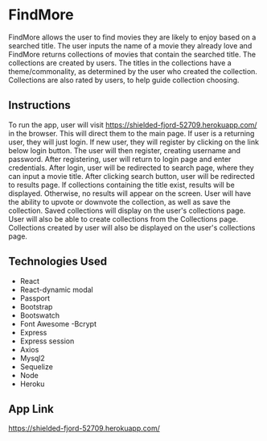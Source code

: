 # FindMore

FindMore allows the user to find movies they are likely to enjoy based on a searched title. The user inputs the name of a movie they already love and FindMore returns collections of movies that contain the searched title. The collections are created by users. The titles in the collections have a theme/commonality, as determined by the user who created the collection. Collections are also rated by users, to help guide collection choosing.

## Instructions
 To run the app, user will visit https://shielded-fjord-52709.herokuapp.com/ in the browser. This will direct them to the main page. If user is a returning user, they will just login. If new user, they will register by clicking on the link below login button. The user will then register, creating username and password. After registering, user will return to login page and enter credentials. After login, user will be redirected to search page, where they can input a movie title. After clicking search button, user will be redirected to results page. If collections containing the title exist, results will be displayed. Otherwise, no results will appear on the screen. User will have the ability to upvote or downvote the collection, as well as save the collection. Saved collections will display on the user's collections page. User will also be able to create collections from the Collections page. Collections created by user will also be displayed on the user's collections page. 
 
 ## Technologies Used
- React
- React-dynamic modal
- Passport
- Bootstrap
- Bootswatch
- Font Awesome
-Bcrypt
- Express
- Express session
- Axios
- Mysql2
- Sequelize
- Node
- Heroku

## App Link
https://shielded-fjord-52709.herokuapp.com/
